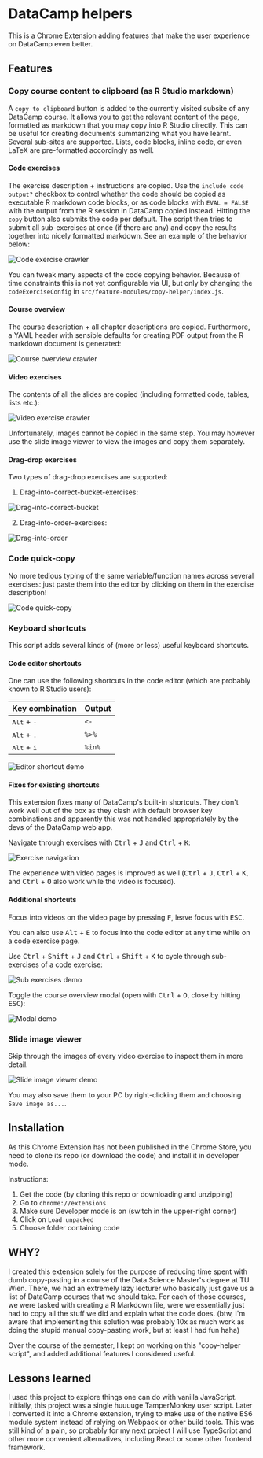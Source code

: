 # DataCamp helpers

This is a Chrome Extension adding features that make the user experience on DataCamp even better.

## Features

### Copy course content to clipboard (as R Studio markdown)

A `copy to clipboard` button is added to the currently visited subsite of any DataCamp course. It allows you to get the relevant content of the page, formatted as markdown that you may copy into R Studio directly. This can be useful for creating documents summarizing what you have learnt. Several sub-sites are supported. Lists, code blocks, inline code, or even LaTeX are pre-formatted accordingly as well.

#### Code exercises

The exercise description + instructions are copied. Use the `include code output?` checkbox to control whether the code should be copied as executable R markdown code blocks, or as code blocks with `EVAL = FALSE` with the output from the R session in DataCamp copied instead. Hitting the `copy` button also submits the code per default. The script then tries to submit all sub-exercises at once (if there are any) and copy the results together into nicely formatted markdown. See an example of the behavior below:

![Code exercise crawler](demo-gifs/exercise-crawler.gif)

You can tweak many aspects of the code copying behavior. Because of time constraints this is not yet configurable via UI, but only by changing the `codeExerciseConfig` in `src/feature-modules/copy-helper/index.js`.

#### Course overview

The course description + all chapter descriptions are copied. Furthermore, a YAML header with sensible defaults for creating PDF output from the R markdown document is generated:

![Course overview crawler](demo-gifs/overview-crawler.gif)

#### Video exercises

The contents of all the slides are copied (including formatted code, tables, lists etc.):

![Video exercise crawler](demo-gifs/slide-crawler.gif)

Unfortunately, images cannot be copied in the same step. You may however use the slide image viewer to view the images and copy them separately.

#### Drag-drop exercises

Two types of drag-drop exercises are supported:

1.  Drag-into-correct-bucket-exercises:

![Drag-into-correct-bucket](demo-gifs/drag-drop-crawler.gif)

2.  Drag-into-order-exercises:

![Drag-into-order](demo-gifs/drag-into-order.gif)

### Code quick-copy

No more tedious typing of the same variable/function names across several exercises: just paste them into the editor by clicking on them in the exercise description!

![Code quick-copy](demo-gifs/code-quick-copy.gif)

### Keyboard shortcuts

This script adds several kinds of (more or less) useful keyboard shortcuts.

#### Code editor shortcuts

One can use the following shortcuts in the code editor (which are probably known to R Studio users):

| **Key combination**           | **Output** |
| ----------------------------- | ---------- |
| <kbd>Alt</kbd> + <kbd>-</kbd> | `<-`       |
| <kbd>Alt</kbd> + <kbd>.</kbd> | `%>%`      |
| <kbd>Alt</kbd> + <kbd>i</kbd> | `%in%`     |

![Editor shortcut demo](demo-gifs/editor-shortcuts.gif)

#### Fixes for existing shortcuts

This extension fixes many of DataCamp's built-in shortcuts. They don't work well out of the box as they clash with default browser key combinations and apparently this was not handled appropriately by the devs of the DataCamp web app.

Navigate through exercises with <kbd>Ctrl</kbd> + <kbd>J</kbd> and <kbd>Ctrl</kbd> + <kbd>K</kbd>:

![Exercise navigation](demo-gifs/exercise-nav.gif)

The experience with video pages is improved as well (<kbd>Ctrl</kbd> + <kbd>J</kbd>, <kbd>Ctrl</kbd> + <kbd>K</kbd>, and <kbd>Ctrl</kbd> + <kbd>O</kbd> also work while the video is focused).

#### Additional shortcuts

Focus into videos on the video page by pressing <kbd>F</kbd>, leave focus with <kbd>ESC</kbd>.

You can also use <kbd>Alt</kbd> + <kbd>E</kbd> to focus into the code editor at any time while on a code exercise page.

Use <kbd>Ctrl</kbd> + <kbd>Shift</kbd> + <kbd>J</kbd> and <kbd>Ctrl</kbd> + <kbd>Shift</kbd> + <kbd>K</kbd> to cycle through sub-exercises of a code exercise:

![Sub exercises demo](demo-gifs/sub-exercises.gif)

Toggle the course overview modal (open with <kbd>Ctrl</kbd> + <kbd>O</kbd>, close by hitting <kbd>ESC</kbd>):

![Modal demo](demo-gifs/modal.gif)

### Slide image viewer

Skip through the images of every video exercise to inspect them in more detail.

![Slide image viewer demo](demo-gifs/slide-image-viewer.gif)

You may also save them to your PC by right-clicking them and choosing `Save image as...`.

## Installation

As this Chrome Extension has not been published in the Chrome Store, you need to clone its repo (or download the code) and install it in developer mode.

Instructions:

1. Get the code (by cloning this repo or downloading and unzipping)
2. Go to `chrome://extensions`
3. Make sure Developer mode is on (switch in the upper-right corner)
4. Click on `Load unpacked`
5. Choose folder containing code

## WHY?

I created this extension solely for the purpose of reducing time spent with dumb copy-pasting in a course of the Data Science Master's degree at TU Wien. There, we had an extremely lazy lecturer who basically just gave us a list of DataCamp courses that we should take. For each of those courses, we were tasked with creating a R Markdown file, were we essentially just had to copy all the stuff we did and explain what the code does. (btw, I'm aware that implementing this solution was probably 10x as much work as doing the stupid manual copy-pasting work, but at least I had fun haha)

Over the course of the semester, I kept on working on this "copy-helper script", and added additional features I considered useful.

## Lessons learned

I used this project to explore things one can do with vanilla JavaScript. Initially, this project was a single huuuuge TamperMonkey user script. Later I converted it into a Chrome extension, trying to make use of the native ES6 module system instead of relying on Webpack or other build tools. This was still kind of a pain, so probably for my next project I will use TypeScript and other more convenient alternatives, including React or some other frontend framework.
